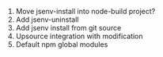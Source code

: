 1. Move jsenv-install into node-build project?
2. Add jsenv-uninstall
3. Add jsenv install from git source
4. Upsource integration with modification
5. Default npm global modules
